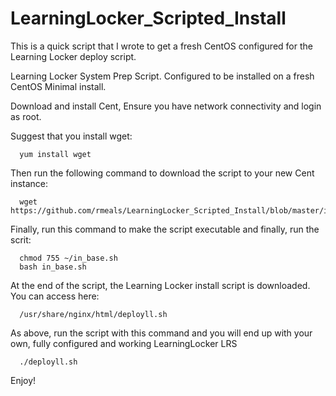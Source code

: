 # LearningLocker_Scripted_Install
This is a quick script that I wrote to get a fresh CentOS configured for the Learning Locker deploy script.


Learning Locker System Prep Script. Configured to be installed on a fresh CentOS Minimal install.

Download and install Cent, Ensure you have network connectivity and login as root.

Suggest that you install wget:
 
      yum install wget
 
 Then run the following command to download the script to your new Cent instance:
 
      wget https://github.com/rmeals/LearningLocker_Scripted_Install/blob/master/in_base.sh
 
 
Finally, run this command to make the script executable and finally, run the scrit:
 
      chmod 755 ~/in_base.sh
      bash in_base.sh
 

At the end of the script, the Learning Locker install script is downloaded. You can access here:

      /usr/share/nginx/html/deployll.sh

As above, run the script with this command and you will end up with your own, fully configured and working LearningLocker LRS

      ./deployll.sh

Enjoy!  